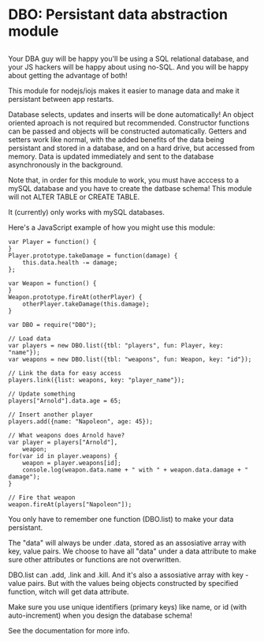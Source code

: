 ﻿# DBO: Persistant data abstraction module

## 

Your DBA guy will be happy you'll be using a SQL relational database, and your JS hackers will be happy about using no-SQL. And you will be happy about getting the advantage of both!

This module for nodejs/iojs makes it easier to manage data and make it persistant between app restarts.

Database selects, updates and inserts will be done automatically! An object oriented aproach is not required but recommended.
Constructor functions can be passed and objects will be constructed automatically. Getters and setters work like normal, with the added benefits of the data being persistant and stored in a database, and on a hard drive, but accessed from memory. Data is updated immediately and sent to the database asynchronously in the background.

Note that, in order for this module to work, you must have acccess to a mySQL database and you have to create the datbase schema! This module will not ALTER TABLE or CREATE TABLE.

It (currently) only works with mySQL databases.

Here's a JavaScript example of how you might use this module:
```
var Player = function() {
}
Player.prototype.takeDamage = function(damage) {
	this.data.health -= damage;
};

var Weapon = function() {
}
Weapon.prototype.fireAt(otherPlayer) {
	otherPlayer.takeDamage(this.damage);
}

var DBO = require("DBO");

// Load data
var players = new DBO.list({tbl: "players", fun: Player, key: "name"});
var weapons = new DBO.list({tbl: "weapons", fun: Weapon, key: "id"});

// Link the data for easy access
players.link({list: weapons, key: "player_name"});

// Update something
players["Arnold"].data.age = 65;

// Insert another player
players.add({name: "Napoleon", age: 45});

// What weapons does Arnold have?
var player = players["Arnold"],
	weapon;
for(var id in player.weapons) {
	weapon = player.weapons[id];
	console.log(weapon.data.name + " with " + weapon.data.damage + " damage");
}

// Fire that weapon
weapon.fireAt(players["Napoleon"]);
```

You only have to remember one function (DBO.list) to make your data persistant.

The "data" will always be under .data, stored as an assosiative array with key, value pairs. We choose to have all "data" under a data attribute to make sure other attributes or functions are not overwritten.

DBO.list can .add, .link and .kill. And it's also a assosiative array with key -value pairs. But with the values being objects constructed by specified function, witch will get data attribute.  

Make sure you use unique identifiers (primary keys) like name, or id (with auto-increment) when you design the database schema!

See the documentation for more info.


